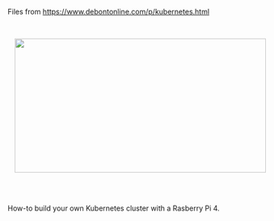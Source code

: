 
Files from https://www.debontonline.com/p/kubernetes.html

<p><br /></p><div class="separator" style="clear: both; text-align: center;"><a href="https://1.bp.blogspot.com/-PcMZrno5W98/X3soS4hS2uI/AAAAAAAAwxA/ertawtxqCaMDvuZV1cwXeX3u3yA13eIdgCLcBGAsYHQ/s1460/kubernetes_logo.png" style="margin-left: 1em; margin-right: 1em;"><img border="0" data-original-height="778" data-original-width="1460" height="266" src="https://1.bp.blogspot.com/-PcMZrno5W98/X3soS4hS2uI/AAAAAAAAwxA/ertawtxqCaMDvuZV1cwXeX3u3yA13eIdgCLcBGAsYHQ/w497-h266/kubernetes_logo.png" width="497" /></a></div><br /><p><br /></p><p>How-to build your own Kubernetes cluster with a Rasberry Pi 4.&nbsp;</p>


